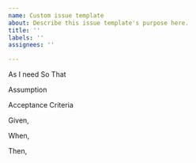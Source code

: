 ```yaml
---
name: Custom issue template
about: Describe this issue template's purpose here.
title: ''
labels: ''
assignees: ''

---
```


As 
I need
So That

Assumption


Acceptance Criteria

Given,

When,

Then,
